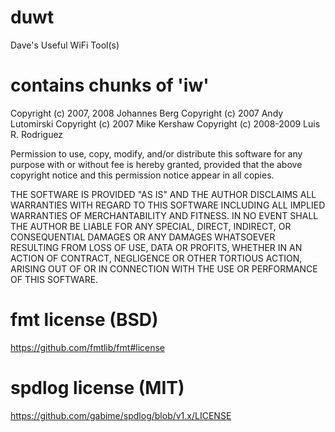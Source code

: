 # duwt
Dave's Useful WiFi Tool(s)

# contains chunks of 'iw'
Copyright (c) 2007, 2008        Johannes Berg
Copyright (c) 2007              Andy Lutomirski
Copyright (c) 2007              Mike Kershaw
Copyright (c) 2008-2009         Luis R. Rodriguez

Permission to use, copy, modify, and/or distribute this software for any
purpose with or without fee is hereby granted, provided that the above
copyright notice and this permission notice appear in all copies.

THE SOFTWARE IS PROVIDED "AS IS" AND THE AUTHOR DISCLAIMS ALL WARRANTIES
WITH REGARD TO THIS SOFTWARE INCLUDING ALL IMPLIED WARRANTIES OF
MERCHANTABILITY AND FITNESS. IN NO EVENT SHALL THE AUTHOR BE LIABLE FOR
ANY SPECIAL, DIRECT, INDIRECT, OR CONSEQUENTIAL DAMAGES OR ANY DAMAGES
WHATSOEVER RESULTING FROM LOSS OF USE, DATA OR PROFITS, WHETHER IN AN
ACTION OF CONTRACT, NEGLIGENCE OR OTHER TORTIOUS ACTION, ARISING OUT OF
OR IN CONNECTION WITH THE USE OR PERFORMANCE OF THIS SOFTWARE.


# fmt license (BSD)
https://github.com/fmtlib/fmt#license

# spdlog license (MIT)
https://github.com/gabime/spdlog/blob/v1.x/LICENSE


